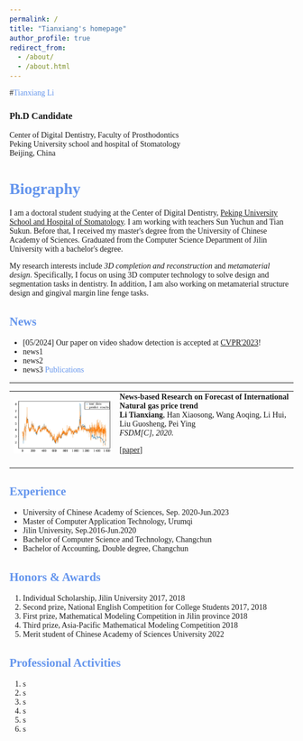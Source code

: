 ```yaml
---
permalink: /
title: "Tianxiang's homepage"
author_profile: true
redirect_from: 
  - /about/
  - /about.html
---
```

<font face=Times>


#<font color=CornflowerBlue>Tianxiang Li</font>

### Ph.D Candidate 

Center of Digital Dentistry, Faculty of Prosthodontics  
Peking University school and hospital of Stomatology  
Beijing, China

<font color=CornflowerBlue>Biography</font>
======
I am a doctoral student studying at the Center of Digital Dentistry, [Peking University School and Hospital of Stomatology](https://ss.bjmu.edu.cn/). I am working with teachers Sun Yuchun and Tian Sukun. Before that, I received my master's degree from the University of Chinese Academy of Sciences. Graduated from the Computer Science Department of Jilin University with a bachelor's degree.  
  
My research interests include *3D completion and reconstruction* and *metamaterial design*. Specifically, I focus on using 3D computer technology to solve design and segmentation tasks in dentistry. In addition, I am also working on metamaterial structure design and gingival margin line fenge tasks.

<font color=CornflowerBlue>News</font>
------
+   \[05/2024\] Our paper on video shadow detection is accepted at [CVPR'2023](https://cvpr2023.thecvf.com/)!
+   news1
+   news2
+   news3
<font color=CornflowerBlue>Publications</font>
------
<table id="tbPublications">
<tbody><tr><td>
<img src="../images//FSDM.png" width="285px">
</td><td><b>News-based Research on Forecast of International Natural gas price trend</b><br>
<b>Li Tianxiang</b>, Han Xiaosong, Wang Aoqing, Li Hui, Liu Guosheng, Pei Ying<br><em>FSDM[C], 2020.</em><p>
[<a href="https://books.google.com/books?hl=zh-CN&lr=&id=ey4NEAAAQBAJ&oi=fnd&pg=PA194&dq=News-based+Research+on+Forecast+of+International+Natural+gas+price+trend&ots=2maa8AyIH5&sig=_iY4BmQzlqeo-dc7hvejDs3IPGM#v=onepage&q=News-based%20Research%20on%20Forecast%20of%20International%20Natural%20gas%20price%20trend&f=false" target="_blank">paper</a>]
</p></td></tr><tr></tr><tr></tr><tr></tr><tr><td></td>
</table>



<font color=CornflowerBlue>Experience</font>
------
- University of Chinese Academy of Sciences, Sep. 2020-Jun.2023  
- Master of Computer Application Technology, Urumqi  
- Jilin University, Sep.2016-Jun.2020  
- Bachelor of Computer Science and Technology, Changchun  
- Bachelor of Accounting, Double degree, Changchun  

<font color=CornflowerBlue>Honors & Awards</font>
------
1. Individual Scholarship, Jilin University	2017, 2018  
2. Second prize, National English Competition for College Students 2017, 2018  
3. First prize, Mathematical Modeling Competition in Jilin province	2018  
4. Third prize, Asia-Pacific Mathematical Modeling Competition		2018  
5. Merit student of Chinese Academy of Sciences University		2022  

<font color=CornflowerBlue>Professional Activities</font>
------
1. s
2. s
3. s
4. s
5. s
6. s

</font>